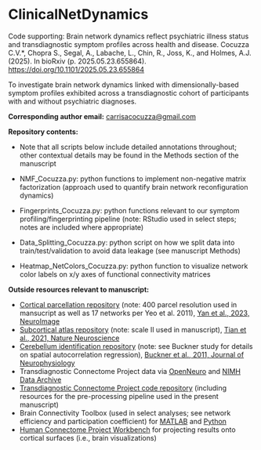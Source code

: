 # ClinicalNetDynamics

Code supporting: Brain network dynamics reflect psychiatric illness status and transdiagnostic symptom profiles across health and disease. Cocuzza C.V.*, Chopra S., Segal, A., Labache, L., Chin, R., Joss, K., and Holmes, A.J. (2025). 
In bioRxiv (p. 2025.05.23.655864). https://doi.org/10.1101/2025.05.23.655864

To investigate brain network dynamics linked with dimensionally-based symptom profiles exhibited across a transdiagnostic cohort of participants with and without psychiatric diagnoses. 

**Corresponding author email:** carrisacocuzza@gmail.com

**Repository contents:**
* Note that all scripts below include detailed annotations throughout; other contextual details may be found in the Methods section of the manuscript
  
* NMF_Cocuzza.py: python functions to implement non-negative matrix factorization (approach used to quantify brain network reconfiguration dynamics)
  
* Fingerprints_Cocuzza.py: python functions relevant to our symptom profiling/fingerprinting pipeline (note: RStudio used in select steps; notes are included where appropriate)
  
* Data_Splitting_Cocuzza.py: python script on how we split data into train/test/validation to avoid data leakage (see manuscript Methods)
  
* Heatmap_NetColors_Cocuzza.py: python function to visualize network color labels on x/y axes of functional connectivity matrices 

**Outside resources relevant to manuscript:**
* [Cortical parcellation repository](https://github.com/ThomasYeoLab/CBIG/tree/master/stable_projects/brain_parcellation/Yan2023_homotopic) (note: 400 parcel resolution used in mansucript as well as 17 networks per Yeo et al. 2011), [Yan et al., 2023, NeuroImage](https://www.sciencedirect.com/science/article/pii/S1053811923001568?via%3Dihub)
* [Subcortical atlas repository](https://github.com/yetianmed/subcortex?tab=readme-ov-file) (note: scale II used in manuscript), [Tian et al., 2021, Nature Neuroscience](https://www.nature.com/articles/s41593-020-00711-6.epdf?sharing_token=Fzk9fg_oTs49l2_4GcFHvtRgN0jAjWel9jnR3ZoTv0OcoEh_rWSSGTYcOuTVFJlvyoz7cKiJgYmHRlYIGzAnNt5tMyMZIXn3xdgdMC_wzDAONIDh5m0cUiLGzNChnEK_AHqVJl2Qrno8-hzk8CanTnXjGX3rRfZX3WXgTLew1oE%3D)
* [Cerebellum identification repository](https://github.com/DiedrichsenLab/cerebellar_atlases/tree/master/Buckner_2011) (note: see Buckner study for details on spatial autocorrelation regression), [Buckner et al., 2011, Journal of Neurophysiology](https://pubmed.ncbi.nlm.nih.gov/21795627/)
* Transdiagnostic Connectome Project data via [OpenNeuro](https://openneuro.org/datasets/ds005237) and [NIMH Data Archive](https://nda.nih.gov/study.html?id=2932)
* [Transdiagnostic Connectome Project code repository](https://github.com/HolmesLab/TransdiagnosticConnectomeProject) (including resources for the pre-processing pipeline used in the present manuscript)
* Brain Connectivity Toolbox (used in select analyses; see network efficiency and participation coefficient) for [MATLAB](https://sites.google.com/site/bctnet/) and [Python](https://pypi.org/project/bctpy/)
* [Human Connectome Project Workbench](https://www.humanconnectome.org/software/connectome-workbench) for projecting results onto cortical surfaces (i.e., brain visualizations)
